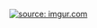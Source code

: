 <a href="http://imgur.com/NxFqoTW"><img src="http://i.imgur.com/NxFqoTW.png" title="source: imgur.com" /></a>
